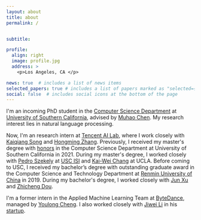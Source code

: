 ```yaml
---
layout: about
title: about
permalink: /


subtitle: 

profile:
  align: right
  image: profile.jpg
  address: >
    <p>Los Angeles, CA </p>

news: true  # includes a list of news items
selected_papers: true # includes a list of papers marked as "selected={true}"
social: false  # includes social icons at the bottom of the page
---
```


I'm an incoming PhD student in the [Computer Science Department](https://www.cs.usc.edu/) at [University of Southern California](https://www.usc.edu/), advised by [Muhao Chen](https://muhaochen.github.io).
My research interest lies in natural language processing. 

Now, I'm an research intern at [Tencent AI Lab](https://ai.tencent.com/ailab/nlp/en/index.html), where I work closely with [Kaiqiang Song](https://scholar.google.com/citations?user=PHoJwakAAAAJ&hl=en) and [Hongming Zhang](https://panda0881.github.io/Hongming_Homepage/).
Previously, I received my master's degree with [honors](https://www.cs.usc.edu/academic-programs/masters/cs_ms_honors/) in the Computer Science Department at University of Southern California in 2021. During my master's degree, I worked closely with [Pedro Szekely](https://usc-isi-i2.github.io/szekely/) at [USC ISI](https://www.isi.edu/) and [Kai-Wei Chang](http://web.cs.ucla.edu/~kwchang/) at UCLA.
Before coming to USC, I received my bachelor’s degree with outstanding graduate award in the Computer Science and Technology Department at [Renmin University of China](https://www.ruc.edu.cn/en) in 2019. During my bachelor's degree, I worked closely with [Jun Xu](https://scholar.google.com/citations?user=su14mcEAAAAJ) and [Zhicheng Dou](http://dou.playbigdata.com/).

I'm a former intern in the Applied Machine Learning Team at [ByteDance](https://www.bytedance.com/en/), managed by [Youlong Cheng](https://www.linkedin.com/in/youlongcheng/).
I also worked closely with [Jiwei Li](https://nlp.stanford.edu/~bdlijiwei/) in his [startup](https://www.shannonai.com/en).
